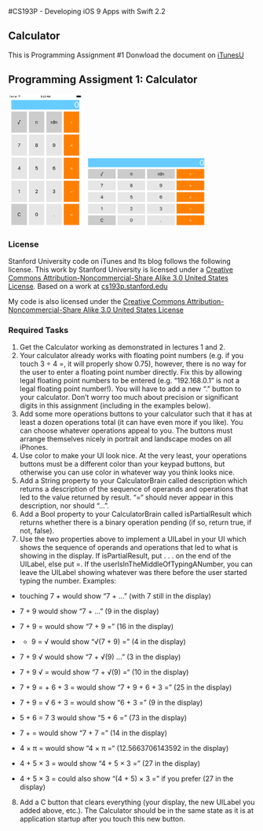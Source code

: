 #CS193P - Developing iOS 9 Apps with Swift 2.2

## Calculator 
This is Programming Assignment #1
Donwload the document on [iTunesU]( http://apple.co/1OapOAg)


## Programming Assigment 1: Calculator
<img src="https://github.com/oliverbarreto/CS193p2016_Calculator1/blob/master/Calculator1.png" width= "30%">
<img src="https://github.com/oliverbarreto/CS193p2016_Calculator1/blob/master/Calculator2.png" width="50%">

### License
Stanford University code on iTunes and Its blog follows the following license. This work by Stanford University is licensed under a [Creative Commons Attribution-Noncommercial-Share Alike 3.0 United States License](http://creativecommons.org/licenses/by-nc-sa/3.0/us/). Based on a work at [cs193p.stanford.edu](http://cs193p.stanford.edu/)

My code is also licensed under the [Creative Commons Attribution-Noncommercial-Share Alike 3.0 United States License](http://creativecommons.org/licenses/by-nc-sa/3.0/us/)
<!---
![Calculator](https://github.com/oliverbarreto/CS193p2016_Calculator1/blob/master/Calculator1.png "Logo Title Text 1")
-->


### Required Tasks
1. Get the Calculator working as demonstrated in lectures 1 and 2.
2. Your calculator already works with floating point numbers (e.g. if you touch 3 ÷ 4 =, it will properly show 0.75), however, there is no way for the user to enter a floating point number directly. Fix this by allowing legal floating point numbers to be entered (e.g. “192.168.0.1” is not a legal floating point number!). You will have to add a new “.” button to your calculator. Don’t worry too much about precision or significant digits in this assignment (including in the examples below).
3. Add some more operations buttons to your calculator such that it has at least a dozen operations total (it can have even more if you like). You can choose whatever operations appeal to you. The buttons must arrange themselves nicely in portrait and landscape modes on all iPhones.
4. Use color to make your UI look nice. At the very least, your operations buttons must be a different color than your keypad buttons, but otherwise you can use color in whatever way you think looks nice.
5. Add a String property to your CalculatorBrain called description which returns a description of the sequence of operands and operations that led to the value returned by result. “=“ should never appear in this description, nor should “...”.
6. Add a Bool property to your CalculatorBrain called isPartialResult which returns whether there is a binary operation pending (if so, return true, if not, false).
7. Use the two properties above to implement a UILabel in your UI which shows the sequence of operands and operations that led to what is showing in the display. If isPartialResult, put . . . on the end of the UILabel, else put =. If the userIsInTheMiddleOfTypingANumber, you can leave the UILabel showing whatever was there before the user started typing the number. Examples:

* touching 7 + would show “7 + ...” (with 7 still in the display)
* 7 + 9 would show “7 + ...” (9 in the display)

* 7 + 9 = would show “7 + 9 =” (16 in the display)

* + 9 = √ would show “√(7 + 9) =” (4 in the display)

* 7 + 9 √ would show “7 + √(9) ...” (3 in the display)

* 7 + 9 √ = would show “7 + √(9) =“ (10 in the display)

* 7 + 9 = + 6 + 3 = would show “7 + 9 + 6 + 3 =” (25 in the display)

* 7 + 9 = √ 6 + 3 = would show “6 + 3 =” (9 in the display)

* 5 + 6 = 7 3 would show “5 + 6 =” (73 in the display)

* 7 + = would show “7 + 7 =” (14 in the display)

* 4 × π = would show “4 × π =“ (12.5663706143592 in the display)

* 4 + 5 × 3 = would show “4 + 5 × 3 =” (27 in the display)

* 4 + 5 × 3 = could also show “(4 + 5) × 3 =” if you prefer (27 in the display)


8. Add a C button that clears everything (your display, the new UILabel you added above, etc.). The Calculator should be in the same state as it is at application startup after you touch this new button.